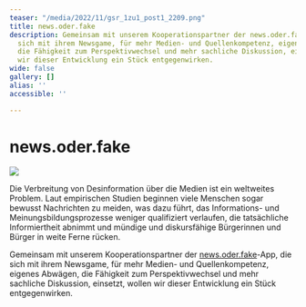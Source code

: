 ```yaml
---
teaser: "/media/2022/11/gsr_1zu1_post1_2209.png"
title: news.oder.fake
description: Gemeinsam mit unserem Kooperationspartner der news.oder.fake-App, die
  sich mit ihrem Newsgame, für mehr Medien- und Quellenkompetenz, eigenes Abwägen,
  die Fähigkeit zum Perspektivwechsel und mehr sachliche Diskussion, einsetzt, wollen
  wir dieser Entwicklung ein Stück entgegenwirken.
wide: false
gallery: []
alias: ''
accessible: ''

---
```

# news.oder.fake

![](/media/2022/12/neutraler-webbaner-news-oder-fake.jpg)

Die Verbreitung von Desinformation über die Medien ist ein weltweites Problem. Laut empirischen Studien beginnen viele Menschen sogar bewusst Nachrichten zu meiden, was dazu führt, das Informations- und Meinungsbildungsprozesse weniger qualifiziert verlaufen, die tatsächliche Informiertheit abnimmt und mündige und diskursfähige Bürgerinnen und Bürger in weite Ferne rücken.

Gemeinsam mit unserem Kooperationspartner der [news.oder.fake](https://www.facebook.com/newsoderfake)-App, die sich mit ihrem Newsgame, für mehr Medien- und Quellenkompetenz, eigenes Abwägen, die Fähigkeit zum Perspektivwechsel und mehr sachliche Diskussion, einsetzt, wollen wir dieser Entwicklung ein Stück entgegenwirken.

<slideshow :max="2" name="gsr-medienportal-news.oder.fake"></slideshow>